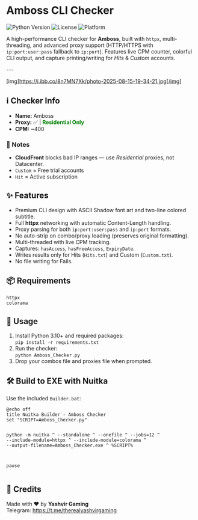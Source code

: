 <h1>Amboss CLI Checker</h1>

<p>
  <img src="https://img.shields.io/badge/Python-3.10+-blue" alt="Python Version">
  <img src="https://img.shields.io/badge/License-MIT-green" alt="License">
  <img src="https://img.shields.io/badge/Platform-Windows-lightgrey" alt="Platform">
</p>

<p>A high-performance CLI checker for <strong>Amboss</strong>, built with <code>httpx</code>, multi-threading, and advanced proxy support (HTTP/HTTPS with <code>ip:port:user:pass</code> fallback to <code>ip:port</code>). Features live CPM counter, colorful CLI output, and capture printing/writing for <em>Hits</em> &amp; <em>Custom</em> accounts.</p>
---

[img]https://i.ibb.co/8n7MN7Xk/photo-2025-08-15-19-34-21.jpg[/img]

<h2>ℹ️ Checker Info</h2>
<ul>
  <li><strong>Name:</strong> Amboss</li>
  <li><strong>Proxy:</strong> ✅ | <span style="color:green;font-weight:bold;">Residential Only</span></li>
  <li><strong>CPM:</strong> ~400</li>
</ul>

<h3>📝 Notes</h3>
<ul>
  <li><strong>CloudFront</strong> blocks bad IP ranges — use <em>Residential</em> proxies, not Datacenter.</li>
  <li><code>Custom</code> = Free trial accounts</li>
  <li><code>Hit</code> = Active subscription</li>
</ul>

<h2>✨ Features</h2>
<ul>
  <li>Premium CLI design with ASCII Shadow font art and two-line colored subtitle.</li>
  <li>Full <strong>httpx</strong> networking with automatic Content-Length handling.</li>
  <li>Proxy parsing for both <code>ip:port:user:pass</code> and <code>ip:port</code> formats.</li>
  <li>No auto-strip on combo/proxy loading (preserves original formatting).</li>
  <li>Multi-threaded with live CPM tracking.</li>
  <li>Captures: <code>hasAccess</code>, <code>hasFreeAccess</code>, <code>ExpiryDate</code>.</li>
  <li>Writes results only for Hits (<code>Hits.txt</code>) and Custom (<code>Custom.txt</code>).</li>
  <li>No file writing for Fails.</li>
</ul>

<h2>📦 Requirements</h2>
<pre><code>httpx
colorama
</code></pre>

<h2>🚀 Usage</h2>
<ol>
  <li>Install Python 3.10+ and required packages:<br>
    <code>pip install -r requirements.txt</code>
  </li>
  <li>Run the checker:<br>
    <code>python Amboss_Checker.py</code>
  </li>
  <li>Drop your combos file and proxies file when prompted.</li>
</ol>

<h2>🛠 Build to EXE with Nuitka</h2>
<p>Use the included <code>Builder.bat</code>:</p>
<pre><code>@echo off
title Nuitka Builder - Amboss Checker
set "SCRIPT=Amboss_Checker.py"

python -m nuitka ^
--standalone ^
--onefile ^
--jobs=12 ^
--include-module=httpx ^
--include-module=colorama ^
--output-filename=Amboss_Checker.exe ^
%SCRIPT%

pause
</code></pre>

<h2>💬 Credits</h2>
<p>
Made with ❤️ by <strong>Yashvir Gaming</strong><br>
Telegram: <a href="https://t.me/therealyashvirgaming" target="_blank">https://t.me/therealyashvirgaming</a>
</p>
